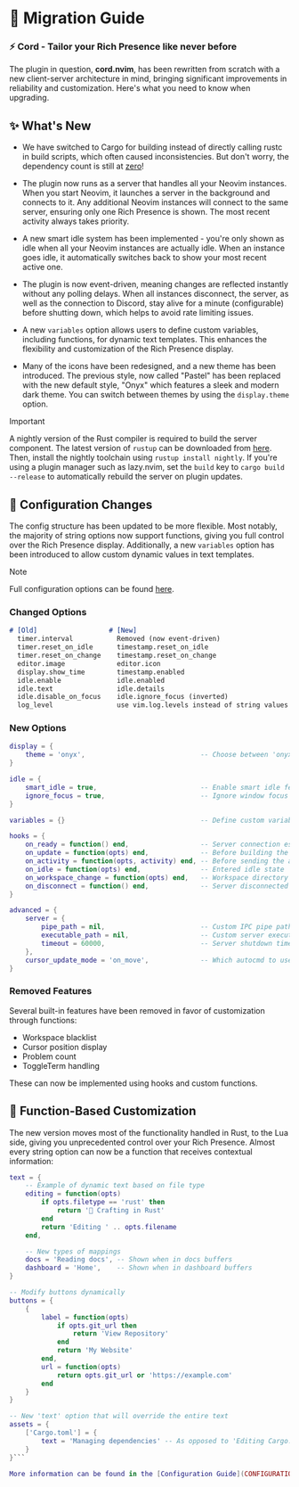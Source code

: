 # 📖 Migration Guide

### **⚡ Cord - Tailor your Rich Presence like never before**

The plugin in question, **cord.nvim**, has been rewritten from scratch with a new client-server architecture in mind, bringing significant improvements in reliability and customization. Here's what you need to know when upgrading.

## ✨ What's New

- We have switched to Cargo for building instead of directly calling rustc in build scripts, which often caused inconsistencies. But don't worry, the dependency count is still at [zero](../Cargo.toml)!

- The plugin now runs as a server that handles all your Neovim instances. When you start Neovim, it launches a server in the background and connects to it. Any additional Neovim instances will connect to the same server, ensuring only one Rich Presence is shown. The most recent activity always takes priority.

- A new smart idle system has been implemented - you're only shown as idle when all your Neovim instances are actually idle. When an instance goes idle, it automatically switches back to show your most recent active one.

- The plugin is now event-driven, meaning changes are reflected instantly without any polling delays. When all instances disconnect, the server, as well as the connection to Discord, stay alive for a minute (configurable) before shutting down, which helps to avoid rate limiting issues.

- A new `variables` option allows users to define custom variables, including functions, for dynamic text templates. This enhances the flexibility and customization of the Rich Presence display.

- Many of the icons have been redesigned, and a new theme has been introduced. The previous style, now called "Pastel" has been replaced with the new default style, "Onyx" which features a sleek and modern dark theme. You can switch between themes by using the `display.theme` option.

> [!IMPORTANT]
> A nightly version of the Rust compiler is required to build the server component. The latest version of `rustup` can be downloaded from [here](https://rustup.rs/). Then, install the nightly toolchain using `rustup install nightly`.
> If you're using a plugin manager such as lazy.nvim, set the `build` key to `cargo build --release` to automatically rebuild the server on plugin updates.

## 🔧 Configuration Changes

The config structure has been updated to be more flexible. Most notably, the majority of string options now support functions, giving you full control over the Rich Presence display. Additionally, a new `variables` option has been introduced to allow custom dynamic values in text templates.

> [!NOTE]
> Full configuration options can be found [here](CONFIGURATION.md).

### Changed Options
```md
# [Old]                  # [New]
  timer.interval           Removed (now event-driven)
  timer.reset_on_idle      timestamp.reset_on_idle
  timer.reset_on_change    timestamp.reset_on_change
  editor.image             editor.icon
  display.show_time        timestamp.enabled
  idle.enable              idle.enabled
  idle.text                idle.details
  idle.disable_on_focus    idle.ignore_focus (inverted)
  log_level                use vim.log.levels instead of string values
```

### New Options
```lua
display = {
    theme = 'onyx',                             -- Choose between 'onyx' (dark) or 'pastel' (accent)
}

idle = {
    smart_idle = true,                          -- Enable smart idle feature
    ignore_focus = true,                        -- Ignore window focus for idle state
}

variables = {}                                  -- Define custom variables for use in string templates

hooks = {
    on_ready = function() end,                  -- Server connection established
    on_update = function(opts) end,             -- Before building the activity
    on_activity = function(opts, activity) end, -- Before sending the activity
    on_idle = function(opts) end,               -- Entered idle state
    on_workspace_change = function(opts) end,   -- Workspace directory changed
    on_disconnect = function() end,             -- Server disconnected
}

advanced = {
    server = {
        pipe_path = nil,                        -- Custom IPC pipe path for the server
        executable_path = nil,                  -- Custom server executable path
        timeout = 60000,                        -- Server shutdown timeout (ms)
    },
    cursor_update_mode = 'on_move',             -- Which autocmd to use for cursor updates. One of 'on_move' or 'on_hold' or 'none'
}
```

### Removed Features
Several built-in features have been removed in favor of customization through functions:
- Workspace blacklist
- Cursor position display
- Problem count
- ToggleTerm handling

These can now be implemented using hooks and custom functions.

## 🎨 Function-Based Customization

The new version moves most of the functionality handled in Rust, to the Lua side, giving you unprecedented control over your Rich Presence. Almost every string option can now be a function that receives contextual information:

```lua
text = {
    -- Example of dynamic text based on file type
    editing = function(opts)
        if opts.filetype == 'rust' then
            return '🦀 Crafting in Rust'
        end
        return 'Editing ' .. opts.filename
    end,

    -- New types of mappings
    docs = 'Reading docs', -- Shown when in docs buffers
    dashboard = 'Home',    -- Shown when in dashboard buffers
}

-- Modify buttons dynamically
buttons = {
    {
        label = function(opts)
            if opts.git_url then
                return 'View Repository'
            end
            return 'My Website'
        end,
        url = function(opts)
            return opts.git_url or 'https://example.com'
        end
    }
}

-- New 'text' option that will override the entire text
assets = {
    ['Cargo.toml'] = {
        text = 'Managing dependencies' -- As opposed to 'Editing Cargo.toml'
    }
}```

More information can be found in the [Configuration Guide](CONFIGURATION.md).